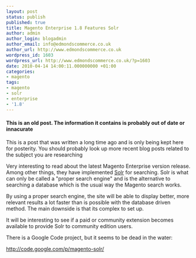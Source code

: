 ```yaml
---
layout: post
status: publish
published: true
title: Magento Enterprise 1.8 Features Solr
author: admin
author_login: blogadmin
author_email: info@edmondscommerce.co.uk
author_url: http://www.edmondscommerce.co.uk
wordpress_id: 1603
wordpress_url: http://www.edmondscommerce.co.uk/?p=1603
date: 2010-04-14 14:00:11.000000000 +01:00
categories:
- magento
tags:
- magento
- solr
- enterprise
- '1.8'
---
```

<div class="oldpost"><h4>This is an old post. The information it contains is probably out of date or innacurate</h4>
<p>
This is a post that was written a long time ago and is only being kept here for posterity.
You should probably look up more recent blog posts related to the subject you are researching
</p>
</div>
Very interesting to read about the latest Magento Enterprise version release. Among other things, they have implemented <a href="http://lucene.apache.org/solr/">Solr</a> for searching. Solr is what can only be called a "proper search engine" and is the alternative to searching a database which is the usual way the Magento search works.

By using a proper search engine, the site will be able to display better, more relevant results a lot faster than is possible with the database driven method. The main downside is that its complex to set up.

It will be interesting to see if a paid or community extension becomes available to provide Solr to community edition users.

There is a Google Code project, but it seems to be dead in the water:

http://code.google.com/p/magento-solr/
